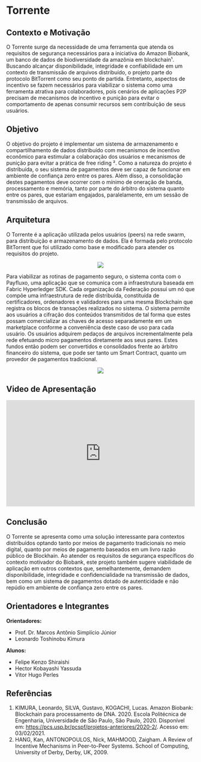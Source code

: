# Torrente 


## Contexto e Motivação

O Torrente surge da necessidade de uma ferramenta que atenda os requisitos de segurança necessários para a iniciativa do Amazon Biobank, um banco de dados de biodiversidade da amazônia em blockchain¹.
Buscando alcançar disponibilidade, integridade e confiabilidade em um contexto de transmissão de arquivos distribuído, o projeto parte do protocolo BitTorrent como seu ponto de partida. Entretanto, aspectos de incentivo se fazem necessários para viabilizar o sistema como uma ferramenta atrativa para colaboradores, pois cenários de aplicações P2P precisam de mecanismos de incentivo e punição para evitar o comportamento de apenas consumir recursos sem contribuição de seus usuários.

## Objetivo

O objetivo do projeto é implementar um sistema de armazenamento e compartilhamento de dados distribuído com mecanismos de incentivo econômico para estimular a colaboração dos usuários e mecanismos de punição para evitar a prática de free riding ².
Como a natureza do projeto é distribuída, o seu sistema de pagamentos deve ser capaz de funcionar em ambiente de confiança zero entre os pares. Além disso, a consolidação destes pagamentos deve ocorrer com o mínimo de oneração de banda, processamento e memória, tanto por parte do árbitro do sistema quanto entre os pares, que estariam engajados, paralelamente, em um sessão de transmissão de arquivos.

## Arquitetura

O Torrente é a aplicação utilizada pelos usuários (peers) na rede swarm, para distribuição e armazenamento de dados. Ela é formada pelo protocolo BitTorrent que foi utilizado como base e modificado para atender os requisitos do projeto.

<p align="center">
  <img src="/Torrente/assets/torrente_flow.jpeg" />
</p>

Para viabilizar as rotinas de pagamento seguro, o sistema conta com o Payfluxo, uma aplicação que se comunica com a infraestrutura baseada em Fabric Hyperledger SDK.
Cada organização da Federação possui um nó que compõe uma infraestrutura de rede distribuída, constituída de certificadores, ordenadores e validadores para uma mesma Blockchain que registra os blocos de transações realizados no sistema.
O sistema permite aos usuários a cifração dos conteúdos transmitidos de tal forma que estes possam comercializar as chaves de acesso separadamente em um marketplace conforme a conveniência deste caso de uso para cada usuário.
Os usuários adquirem pedaços de arquivos incrementalmente pela rede efetuando micro pagamentos diretamente aos seus pares. Estes fundos então podem ser convertidos e consolidados frente ao árbitro financeiro do sistema, que pode ser tanto um Smart Contract, quanto um provedor de pagamentos tradicional.

<p align="center">
  <img src="/Torrente/assets/architecture.jpeg" />
</p>

## Video de Apresentação

<style>.embed-container { position: relative; padding-bottom: 56.25%; height: 0; overflow: hidden; max-width: 100%; } .embed-container iframe, .embed-container object, .embed-container embed { position: absolute; top: 0; left: 0; width: 100%; height: 100%; }</style><div class='embed-container'><iframe src='https://www.youtube.com/embed/QCz42cDgn_U' frameborder='0' allowfullscreen></iframe></div>

## Conclusão

O Torrente se apresenta como uma solução interessante para contextos distribuídos optando tanto por meios de pagamento tradicionais no meio digital, quanto por meios de pagamento baseados em um livro razão público de Blockhain. 
Ao atender os requisitos de segurança específicos do contexto motivador do Biobank, este projeto também sugere viabilidade de aplicação em outros contextos que, semelhantemente, demandem disponibilidade, integridade e confidencialidade na transmissão de dados, bem como um sistema de pagamentos dotado de autenticidade e não repúdio em ambiente de confiança zero entre os pares.

## Orientadores e Integrantes

**Orientadores:**

- Prof. Dr. Marcos Antônio Simplício Júnior
- Leonardo Toshinobu Kimura

**Alunos:**

- Felipe Kenzo Shiraishi
- Hector Kobayashi Yassuda
- Vitor Hugo Perles

## Referências

1. KIMURA, Leonardo, SILVA, Gustavo, KOGACHI, Lucas. Amazon Biobank:
Blockchain para processamento de DNA. 2020. Escola
Politécnica de Engenharia, Universidade de São Paulo, São Paulo, 2020. Disponível
em: <https://pcs.usp.br/pcspf/projetos-anteriores/2020-2/>. Acesso em: 03/02/2021.
2. HANG, Kan, ANTONOPOULOS, Nick, MAHMOOD, Zaigham. A Review of Incentive Mechanisms in Peer-to-Peer Systems. School of Computing, University
of Derby, Derby, UK, 2009.






